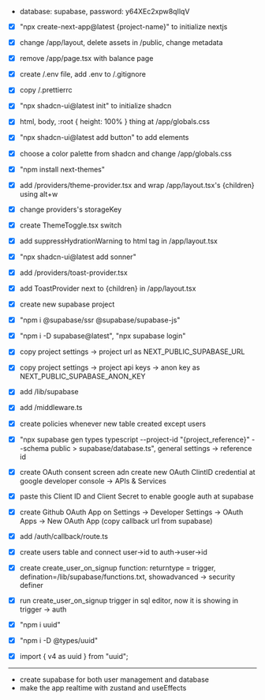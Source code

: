 - database: supabase, password: y64XEc2xpw8qIlqV

- [x] "npx create-next-app@latest {project-name}" to initialize nextjs
- [x] change /app/layout, delete assets in /public, change metadata
- [x] remove /app/page.tsx with balance page
- [x] create /.env file, add .env to /.gitignore
- [x] copy /.prettierrc

- [x] "npx shadcn-ui@latest init" to initialize shadcn
- [x] html, body, :root { height: 100% } thing at /app/globals.css
- [x] "npx shadcn-ui@latest add button" to add elements
- [x] choose a color palette from shadcn and change /app/globals.css

- [x] "npm install next-themes"
- [x] add /providers/theme-provider.tsx and wrap /app/layout.tsx's {children} using alt+w
- [x] change providers's storageKey
- [x] create ThemeToggle.tsx switch
- [x] add suppressHydrationWarning to html tag in /app/layout.tsx

- [x] "npx shadcn-ui@latest add sonner"
- [x] add /providers/toast-provider.tsx
- [x] add ToastProvider next to {children} in /app/layout.tsx

- [x] create new supabase project
- [x] "npm i @supabase/ssr @supabase/supabase-js"
- [x] "npm i -D supabase@latest", "npx supabase login"
- [x] copy project settings -> project url as NEXT_PUBLIC_SUPABASE_URL
- [x] copy project settings -> project api keys -> anon key as NEXT_PUBLIC_SUPABASE_ANON_KEY
- [x] add /lib/supabase
- [x] add /middleware.ts
- [x] create policies whenever new table created except users
- [x] "npx supabase gen types typescript --project-id "{project_reference}" --schema public > supabase/database.ts", general settings -> reference id

- [x] create OAuth consent screen adn create new OAuth ClintID credential at google developer console -> APIs & Services
- [x] paste this Client ID and Client Secret to enable google auth at supabase
- [x] create Github OAuth App on Settings -> Developer Settings -> OAuth Apps -> New OAuth App (copy callback url from supabase)
- [x] add /auth/callback/route.ts
- [x] create users table and connect user->id to auth->user->id
- [x] create create_user_on_signup function: returntype = trigger, defination=/lib/supabase/functions.txt, showadvanced -> security definer
- [x] run create_user_on_signup trigger in sql editor, now it is showing in trigger -> auth

- [x] "npm i uuid"
- [x] "npm i -D @types/uuid"
- [x] import { v4 as uuid } from "uuid";

---

- create supabase for both user management and database
- make the app realtime with zustand and useEffects
